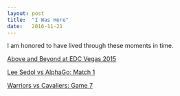 ```yaml
---
layout: post
title:  "I Was Here"
date:   2016-11-21
---
```


I am honored to have lived through these moments in time.

[Above and Beyond at EDC Vegas 2015][anb]

[Lee Sedol vs AlphaGo: Match 1][alphago]

[Warriors vs Cavaliers: Game 7][cavs]

[anb]: https://www.youtube.com/watch?v=SaUN0QHOkHk
[alphago]: https://www.youtube.com/watch?v=vFr3K2DORc8
[cavs]: https://www.youtube.com/watch?v=Mxv5h-RZWVs
